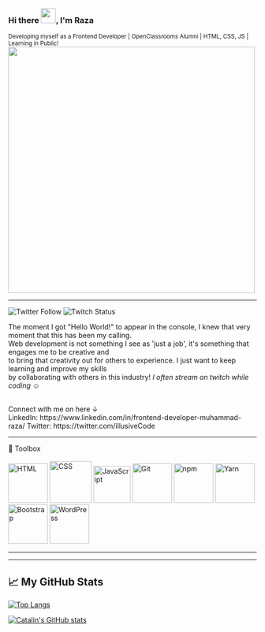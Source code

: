 ### Hi there <img src="https://raw.githubusercontent.com/MartinHeinz/MartinHeinz/master/wave.gif" width="30px">, I'm Raza
<small>Developing myself as a Frontend Developer | OpenClassrooms Alumni | HTML, CSS, JS | Learning in Public!</small>
<img src="https://images.unsplash.com/photo-1546457028-e8f71fcabc26?ixid=MnwxMjA3fDB8MHxwaG90by1wYWdlfHx8fGVufDB8fHx8&ixlib=rb-1.2.1&auto=format&fit=crop&w=1350&q=80" height="500px"/>

<hr>

![Twitter Follow](https://img.shields.io/twitter/follow/illusiveCode?style=social)       ![Twitch Status](https://img.shields.io/twitch/status/illusivecode?style=social)

<p>The moment I got "Hello World!" to appear in the console, I knew that very moment that this has been my calling. <br>Web development is not something I see as 'just a job', it's something that engages me to be creative and <br>to bring that creativity out for others to experience. I just want to keep learning and improve my skills<br> by collaborating with others in this industry! <em>I often stream on twitch while coding &#9786;</em></p>
<br>
Connect with me on here &#8595;<br>
LinkedIn: https://www.linkedin.com/in/frontend-developer-muhammad-raza/
Twitter: https://twitter.com/illusiveCode

---

🧰 Toolbox <br> <br>
<img src="https://cdn.worldvectorlogo.com/logos/html5.svg" title="HTML" width="80px" height="80px"/>
<img src="https://cdn.worldvectorlogo.com/logos/css-3.svg" title="CSS" width="85px" height="85px"/>
<img src="https://cdn.worldvectorlogo.com/logos/logo-javascript.svg" title="JavaScript" width="75px" height="75px"/>
<img src="https://cdn.worldvectorlogo.com/logos/git-icon.svg" title="Git" width="80px" height="80px"/>
<img src="https://cdn.worldvectorlogo.com/logos/npm.svg" title="npm" width="80px" height="80px"/>
<img src="https://cdn.worldvectorlogo.com/logos/yarn.svg" title="Yarn" width="80px" height="80px"/>
<img src="https://cdn.worldvectorlogo.com/logos/bootstrap-4.svg" title="Bootstrap" width="80px" height="80px"/>
<img src="https://cdn.worldvectorlogo.com/logos/wordpress-blue.svg" title="WordPress" width="80px" height="80px"/>


---
---

## &#x1f4c8; My GitHub Stats

[![Top Langs](https://github-readme-stats.vercel.app/api/top-langs/?username=illusiveCode&hide=java,html,css&theme=radical)](https://github.com/anuraghazra/github-readme-stats)

[![Catalin's GitHub stats](https://github-readme-stats.vercel.app/api?username=illusiveCode&theme=radical)](https://github.com/anuraghazra/github-readme-stats)




<!--
**illusiveCode/illusiveCode** is a ✨ _special_ ✨ repository because its `README.md` (this file) appears on your GitHub profile.

Here are some ideas to get you started:

- 🔭 I’m currently working on ...
- 🌱 I’m currently learning ...
- 👯 I’m looking to collaborate on ...
- 🤔 I’m looking for help with ...
- 💬 Ask me about ...
- 📫 How to reach me: ...
- 😄 Pronouns: ...
- ⚡ Fun fact: ...
-->
